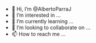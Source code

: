 - 👋 Hi, I’m @AlbertoParraJ
- 👀 I’m interested in ...
- 🌱 I’m currently learning ...
- 💞️ I’m looking to collaborate on ...
- 📫 How to reach me ...

<!---
AlbertoParraJ/AlbertoParraJ is a ✨ special ✨ repository because its `README.md` (this file) appears on your GitHub profile.
You can click the Preview link to take a look at your changes.
--->
